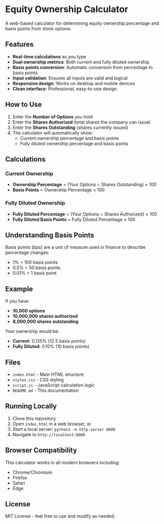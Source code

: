 # Equity Ownership Calculator

A web-based calculator for determining equity ownership percentage and basis points from stock options.

## Features

- **Real-time calculations** as you type
- **Dual ownership metrics**: Both current and fully diluted ownership
- **Basis points conversion**: Automatic conversion from percentage to basis points
- **Input validation**: Ensures all inputs are valid and logical
- **Responsive design**: Works on desktop and mobile devices
- **Clean interface**: Professional, easy-to-use design

## How to Use

1. Enter the **Number of Options** you hold
2. Enter the **Shares Authorized** (total shares the company can issue)
3. Enter the **Shares Outstanding** (shares currently issued)
4. The calculator will automatically show:
   - Current ownership percentage and basis points
   - Fully diluted ownership percentage and basis points

## Calculations

### Current Ownership
- **Ownership Percentage** = (Your Options ÷ Shares Outstanding) × 100
- **Basis Points** = Ownership Percentage × 100

### Fully Diluted Ownership
- **Fully Diluted Percentage** = (Your Options ÷ Shares Authorized) × 100
- **Fully Diluted Basis Points** = Fully Diluted Percentage × 100

## Understanding Basis Points

Basis points (bps) are a unit of measure used in finance to describe percentage changes:
- 1% = 100 basis points
- 0.5% = 50 basis points
- 0.01% = 1 basis point

## Example

If you have:
- **10,000 options**
- **10,000,000 shares authorized**
- **8,000,000 shares outstanding**

Your ownership would be:
- **Current**: 0.125% (12.5 basis points)
- **Fully Diluted**: 0.10% (10 basis points)

## Files

- `index.html` - Main HTML structure
- `styles.css` - CSS styling
- `script.js` - JavaScript calculation logic
- `README.md` - This documentation

## Running Locally

1. Clone this repository
2. Open `index.html` in a web browser, or
3. Start a local server: `python3 -m http.server 8000`
4. Navigate to `http://localhost:8000`

## Browser Compatibility

This calculator works in all modern browsers including:
- Chrome/Chromium
- Firefox
- Safari
- Edge

## License

MIT License - feel free to use and modify as needed.